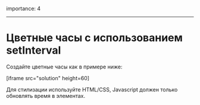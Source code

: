 importance: 4

---

# Цветные часы с использованием setInterval

Создайте цветные часы как в примере ниже:

[iframe src="solution" height=60]

Для стилизации используйте HTML/CSS, Javascript должен только обновлять время в элементах.
